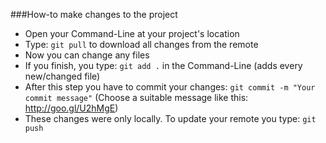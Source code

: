###How-to make changes to the project
- Open your Command-Line at your project's location
- Type: `git pull` to download all changes from the remote
- Now you can change any files
- If you finish, you type: `git add .` in the Command-Line (adds every new/changed file)
- After this step you have to commit your changes: `git commit -m "Your commit message"` (Choose a suitable message like this: http://goo.gl/U2hMgE)
- These changes were only locally. To update your remote you type: `git push`

